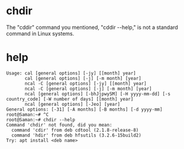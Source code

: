 # chdir


The "cddir" command you mentioned, "cddir --help," is not a standard command in Linux systems.

# help

```
Usage: cal [general options] [-jy] [[month] year]
       cal [general options] [-j] [-m month] [year]
       ncal -C [general options] [-jy] [[month] year]
       ncal -C [general options] [-j] [-m month] [year]
       ncal [general options] [-bhJjpwySM] [-H yyyy-mm-dd] [-s country_code] [-W number of days] [[month] year]
       ncal [general options] [-Jeo] [year]
General options: [-31] [-A months] [-B months] [-d yyyy-mm]
root@Saman:~# ^C
root@Saman:~# chdir --help
Command 'chdir' not found, did you mean:
  command 'cdir' from deb cdtool (2.1.8-release-8)
  command 'hdir' from deb hfsutils (3.2.6-15build2)
Try: apt install <deb name>
```

